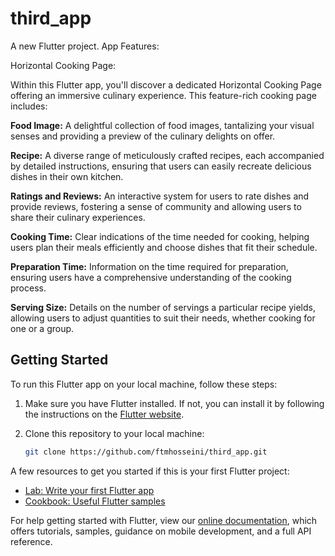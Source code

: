# third_app

A new Flutter project.
App Features:

Horizontal Cooking Page:

Within this Flutter app, you'll discover a dedicated Horizontal Cooking Page offering an immersive culinary experience. This feature-rich cooking page includes:

<b>Food Image:</b> A delightful collection of food images, tantalizing your visual senses and providing a preview of the culinary delights on offer.

<b>Recipe:</b> A diverse range of meticulously crafted recipes, each accompanied by detailed instructions, ensuring that users can easily recreate delicious dishes in their own kitchen.

<b>Ratings and Reviews:</b> An interactive system for users to rate dishes and provide reviews, fostering a sense of community and allowing users to share their culinary experiences.

<b>Cooking Time:</b> Clear indications of the time needed for cooking, helping users plan their meals efficiently and choose dishes that fit their schedule.

<b>Preparation Time:</b> Information on the time required for preparation, ensuring users have a comprehensive understanding of the cooking process.

<b>Serving Size:</b> Details on the number of servings a particular recipe yields, allowing users to adjust quantities to suit their needs, whether cooking for one or a group.


## Getting Started


To run this Flutter app on your local machine, follow these steps:

1. Make sure you have Flutter installed. If not, you can install it by following the instructions on the [Flutter website](https://flutter.dev/docs/get-started/install).

2. Clone this repository to your local machine:

   ```bash
   git clone https://github.com/ftmhosseini/third_app.git

A few resources to get you started if this is your first Flutter project:

- [Lab: Write your first Flutter app](https://flutter.dev/docs/get-started/codelab)
- [Cookbook: Useful Flutter samples](https://flutter.dev/docs/cookbook)

For help getting started with Flutter, view our
[online documentation](https://flutter.dev/docs), which offers tutorials,
samples, guidance on mobile development, and a full API reference.
